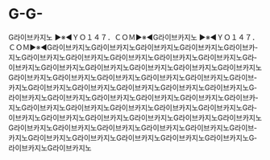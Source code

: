 G-G-
====

G­라­이­브­카­지­노 ▶※◀ＹＯ１４７．ＣＯＭ▶※◀G­라­이­브­카­지­노 ▶※◀ＹＯ１４７．ＣＯＭ▶※◀G­라­이­브­카­지­노G­라­이­브­카­지­노G­라­이­브­카­지­노G­라­이­브­카­지­노G­라­이­브­카­지­노G­라­이­브­카­지­노G­라­이­브­카­지­노G­라­이­브­카­지­노G­라­이­브­카­지­노G­라­이­브­카­지­노G­라­이­브­카­지­노G­라­이­브­카­지­노G­라­이­브­카­지­노G­라­이­브­카­지­노G­라­이­브­카­지­노G­라­이­브­카­지­노G­라­이­브­카­지­노G­라­이­브­카­지­노G­라­이­브­카­지­노G­라­이­브­카­지­노G­라­이­브­카­지­노G­라­이­브­카­지­노G­라­이­브­카­지­노G­라­이­브­카­지­노G­라­이­브­카­지­노G­라­이­브­카­지­노G­라­이­브­카­지­노G­라­이­브­카­지­노G­라­이­브­카­지­노G­라­이­브­카­지­노G­라­이­브­카­지­노G­라­이­브­카­지­노G­라­이­브­카­지­노G­라­이­브­카­지­노G­라­이­브­카­지­노G­라­이­브­카­지­노G­라­이­브­카­지­노G­라­이­브­카­지­노G­라­이­브­카­지­노G­라­이­브­카­지­노G­라­이­브­카­지­노G­라­이­브­카­지­노G­라­이­브­카­지­노G­라­이­브­카­지­노G­라­이­브­카­지­노G­라­이­브­카­지­노G­라­이­브­카­지­노G­라­이­브­카­지­노G­라­이­브­카­지­노G­라­이­브­카­지­노G­라­이­브­카­지­노G­라­이­브­카­지­노G­라­이­브­카­지­노G­라­이­브­카­지­노G­라­이­브­카­지­노G­라­이­브­카­지­노G­라­이­브­카­지­노
